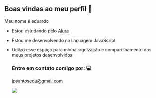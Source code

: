 ## Boas vindas ao meu perfil 📱

Meu nome é eduardo 

- Estou estudando pelo [Alura](https:www.//alura.com.br) 
- Estou me desenvolvendo na linguagem JavaScript
- Utilizo esse espaço para minha orgnização e compartilhamento dos meus projetos desenvolvidos

  ### Entre em contato comigo por: 💻

  jpsantosedu@gmail.com

  ![](https://media1.tenor.com/m/7zC22TJpbA8AAAAC/rick.gif)

